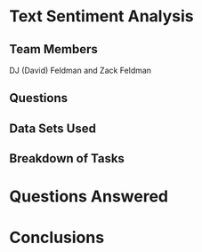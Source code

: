 # Text Sentiment Analysis
## Team Members
DJ (David) Feldman and Zack Feldman
## Questions
## Data Sets Used
## Breakdown of Tasks
# Questions Answered
# Conclusions
